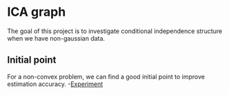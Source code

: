 # ICA graph

The goal of this project is to investigate conditional independence structure when we have non-gaussian data.

## Initial point

For a non-convex problem, we can find a good initial point to improve estimation accuracy.
-[Experiment](https://github.com/cl20813/ICA-graph/blob/78b961231a020caddc484191d0393e2c4e500c07/ICA_graph.pdf)



